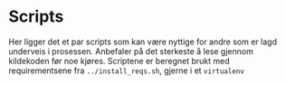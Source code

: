 # Scripts

Her ligger det et par scripts som kan være nyttige for andre som er lagd underveis i prosessen.
Anbefaler på det sterkeste å lese gjennom kildekoden før noe kjøres.
Scriptene er beregnet brukt med requirementsene fra `../install_reqs.sh`, gjerne i et `virtualenv`
